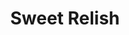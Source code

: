 ---
title: Sweet Relish
description:
tags: family snack draft
source:
yield: 
ingredients: 
- 1/2 peck green tomatoes
- 1/2 peck ripe tomatoes
- 4 cup onions
- 4 cup red peppers
- 2/3 cup salt
- 2 pints vinegar
- 1 tsp mustard seed
- 2 tsp cloves
- 2 tsp ???
instructions: 
- Grind together tomatoes, onions, and peppers
- Sprinkle in salt
- Mix and drain using cheescloth and strainer
- Add rest of ingredients to a sauce pan
- Add tomato mixture and cook for 40 mins
- Pour into jars and seal
---